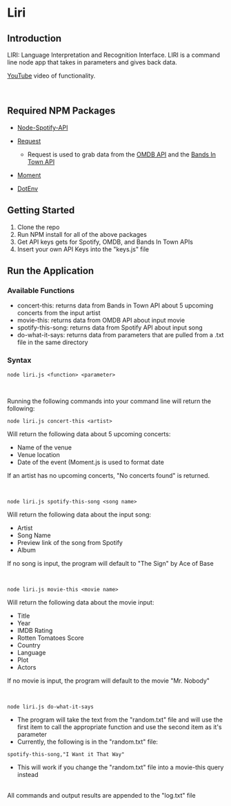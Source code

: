 # Liri

## Introduction

LIRI: Language Interpretation and Recognition Interface. LIRI is a command line node app that takes in parameters and gives back data.

[YouTube](https://youtu.be/x16IFPbfuHA) video of functionality.

<br>

## Required NPM Packages
   * [Node-Spotify-API](https://www.npmjs.com/package/node-spotify-api)

   * [Request](https://www.npmjs.com/package/request)

     * Request is used to grab data from the [OMDB API](http://www.omdbapi.com) and the [Bands In Town API](http://www.artists.bandsintown.com/bandsintown-api)

   * [Moment](https://www.npmjs.com/package/moment)

   * [DotEnv](https://www.npmjs.com/package/dotenv)

## Getting Started
1. Clone the repo
2. Run NPM install for all of the above packages
3. Get API keys gets for Spotify, OMDB, and Bands In Town APIs
4. Insert your own API Keys into the "keys.js" file

## Run the Application
### Available Functions
* concert-this: returns data from Bands in Town API about 5 upcoming concerts from the input artist
* movie-this: returns data from OMDB API about input movie
* spotify-this-song: returns data from Spotify API about input song
* do-what-it-says: returns data from parameters that are pulled from a .txt file in the same directory

### Syntax
```
node liri.js <function> <parameter>
```

<br>

Running the following commands into your command line will return the following:
```
node liri.js concert-this <artist>
```
Will return the following data about 5 upcoming concerts:
* Name of the venue
* Venue location
* Date of the event (Moment.js is used to format date

If an artist has no upcoming concerts, "No concerts found" is returned.

<br>

```
node liri.js spotify-this-song <song name>
```
Will return the following data about the input song:
* Artist
* Song Name
* Preview link of the song from Spotify
* Album

If no song is input, the program will default to "The Sign" by Ace of Base 

<br>

```
node liri.js movie-this <movie name>
```
Will return the following data about the movie input:
* Title
* Year
* IMDB Rating
* Rotten Tomatoes Score
* Country
* Language
* Plot
* Actors

If no movie is input, the program will default to the movie "Mr. Nobody"

<br>

```
node liri.js do-what-it-says
```
* The program will take the text from the "random.txt" file and will use the first item to call the appropriate function and use the second item as it's parameter
* Currently, the following is in the "random.txt" file:
```
spotify-this-song,"I Want it That Way"
```
* This will work if you change the "random.txt" file into a movie-this query instead

<br>
All commands and output results are appended to the "log.txt" file